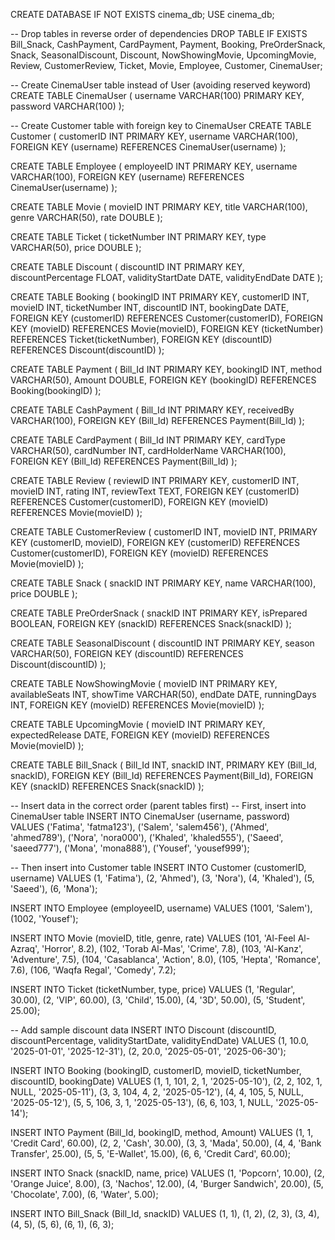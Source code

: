 CREATE DATABASE IF NOT EXISTS cinema_db;
USE cinema_db;

-- Drop tables in reverse order of dependencies
DROP TABLE IF EXISTS Bill_Snack, CashPayment, CardPayment, Payment, Booking, 
                     PreOrderSnack, Snack, SeasonalDiscount, Discount, 
                     NowShowingMovie, UpcomingMovie, Review, CustomerReview, 
                     Ticket, Movie, Employee, Customer, CinemaUser;

-- Create CinemaUser table instead of User (avoiding reserved keyword)
CREATE TABLE CinemaUser (
    username VARCHAR(100) PRIMARY KEY,
    password VARCHAR(100)
);

-- Create Customer table with foreign key to CinemaUser
CREATE TABLE Customer (
    customerID INT PRIMARY KEY,
    username VARCHAR(100),
    FOREIGN KEY (username) REFERENCES CinemaUser(username)
);

CREATE TABLE Employee (
    employeeID INT PRIMARY KEY,
    username VARCHAR(100),
    FOREIGN KEY (username) REFERENCES CinemaUser(username)
);

CREATE TABLE Movie (
    movieID INT PRIMARY KEY,
    title VARCHAR(100),
    genre VARCHAR(50),
    rate DOUBLE
);

CREATE TABLE Ticket (
    ticketNumber INT PRIMARY KEY,
    type VARCHAR(50),
    price DOUBLE
);

CREATE TABLE Discount (
    discountID INT PRIMARY KEY,
    discountPercentage FLOAT,
    validityStartDate DATE,
    validityEndDate DATE
);

CREATE TABLE Booking (
    bookingID INT PRIMARY KEY,
    customerID INT,
    movieID INT,
    ticketNumber INT,
    discountID INT,
    bookingDate DATE,
    FOREIGN KEY (customerID) REFERENCES Customer(customerID),
    FOREIGN KEY (movieID) REFERENCES Movie(movieID),
    FOREIGN KEY (ticketNumber) REFERENCES Ticket(ticketNumber),
    FOREIGN KEY (discountID) REFERENCES Discount(discountID)
);

CREATE TABLE Payment (
    Bill_Id INT PRIMARY KEY,
    bookingID INT,
    method VARCHAR(50),
    Amount DOUBLE,
    FOREIGN KEY (bookingID) REFERENCES Booking(bookingID)
);

CREATE TABLE CashPayment (
    Bill_Id INT PRIMARY KEY,
    receivedBy VARCHAR(100),
    FOREIGN KEY (Bill_Id) REFERENCES Payment(Bill_Id)
);

CREATE TABLE CardPayment (
    Bill_Id INT PRIMARY KEY,
    cardType VARCHAR(50),
    cardNumber INT,
    cardHolderName VARCHAR(100),
    FOREIGN KEY (Bill_Id) REFERENCES Payment(Bill_Id)
);

CREATE TABLE Review (
    reviewID INT PRIMARY KEY,
    customerID INT,
    movieID INT,
    rating INT,
    reviewText TEXT,
    FOREIGN KEY (customerID) REFERENCES Customer(customerID),
    FOREIGN KEY (movieID) REFERENCES Movie(movieID)
);

CREATE TABLE CustomerReview (
    customerID INT,
    movieID INT,
    PRIMARY KEY (customerID, movieID),
    FOREIGN KEY (customerID) REFERENCES Customer(customerID),
    FOREIGN KEY (movieID) REFERENCES Movie(movieID)
);

CREATE TABLE Snack (
    snackID INT PRIMARY KEY,
    name VARCHAR(100),
    price DOUBLE
);

CREATE TABLE PreOrderSnack (
    snackID INT PRIMARY KEY,
    isPrepared BOOLEAN,
    FOREIGN KEY (snackID) REFERENCES Snack(snackID)
);

CREATE TABLE SeasonalDiscount (
    discountID INT PRIMARY KEY,
    season VARCHAR(50),
    FOREIGN KEY (discountID) REFERENCES Discount(discountID)
);

CREATE TABLE NowShowingMovie (
    movieID INT PRIMARY KEY,
    availableSeats INT,
    showTime VARCHAR(50),
    endDate DATE,
    runningDays INT,
    FOREIGN KEY (movieID) REFERENCES Movie(movieID)
);

CREATE TABLE UpcomingMovie (
    movieID INT PRIMARY KEY,
    expectedRelease DATE,
    FOREIGN KEY (movieID) REFERENCES Movie(movieID)
);

CREATE TABLE Bill_Snack (
    Bill_Id INT,
    snackID INT,
    PRIMARY KEY (Bill_Id, snackID),
    FOREIGN KEY (Bill_Id) REFERENCES Payment(Bill_Id),
    FOREIGN KEY (snackID) REFERENCES Snack(snackID)
);

-- Insert data in the correct order (parent tables first)
-- First, insert into CinemaUser table
INSERT INTO CinemaUser (username, password) VALUES
('Fatima', 'fatma123'),
('Salem', 'salem456'),
('Ahmed', 'ahmed789'),
('Nora', 'nora000'),
('Khaled', 'khaled555'),
('Saeed', 'saeed777'),
('Mona', 'mona888'),
('Yousef', 'yousef999');

-- Then insert into Customer table
INSERT INTO Customer (customerID, username) VALUES
(1, 'Fatima'),
(2, 'Ahmed'),
(3, 'Nora'),
(4, 'Khaled'),
(5, 'Saeed'),
(6, 'Mona');

INSERT INTO Employee (employeeID, username) VALUES
(1001, 'Salem'),
(1002, 'Yousef');

INSERT INTO Movie (movieID, title, genre, rate) VALUES
(101, 'Al-Feel Al-Azraq', 'Horror', 8.2),
(102, 'Torab Al-Mas', 'Crime', 7.8),
(103, 'Al-Kanz', 'Adventure', 7.5),
(104, 'Casablanca', 'Action', 8.0),
(105, 'Hepta', 'Romance', 7.6),
(106, 'Waqfa Regal', 'Comedy', 7.2);

INSERT INTO Ticket (ticketNumber, type, price) VALUES
(1, 'Regular', 30.00),
(2, 'VIP', 60.00),
(3, 'Child', 15.00),
(4, '3D', 50.00),
(5, 'Student', 25.00);

-- Add sample discount data
INSERT INTO Discount (discountID, discountPercentage, validityStartDate, validityEndDate) VALUES
(1, 10.0, '2025-01-01', '2025-12-31'),
(2, 20.0, '2025-05-01', '2025-06-30');

INSERT INTO Booking (bookingID, customerID, movieID, ticketNumber, discountID, bookingDate) VALUES
(1, 1, 101, 2, 1, '2025-05-10'),
(2, 2, 102, 1, NULL, '2025-05-11'),
(3, 3, 104, 4, 2, '2025-05-12'),
(4, 4, 105, 5, NULL, '2025-05-12'),
(5, 5, 106, 3, 1, '2025-05-13'),
(6, 6, 103, 1, NULL, '2025-05-14');

INSERT INTO Payment (Bill_Id, bookingID, method, Amount) VALUES
(1, 1, 'Credit Card', 60.00),
(2, 2, 'Cash', 30.00),
(3, 3, 'Mada', 50.00),
(4, 4, 'Bank Transfer', 25.00),
(5, 5, 'E-Wallet', 15.00),
(6, 6, 'Credit Card', 60.00);

INSERT INTO Snack (snackID, name, price) VALUES
(1, 'Popcorn', 10.00),
(2, 'Orange Juice', 8.00),
(3, 'Nachos', 12.00),
(4, 'Burger Sandwich', 20.00),
(5, 'Chocolate', 7.00),
(6, 'Water', 5.00);

INSERT INTO Bill_Snack (Bill_Id, snackID) VALUES
(1, 1),
(1, 2),
(2, 3),
(3, 4),
(4, 5),
(5, 6),
(6, 1),
(6, 3);
